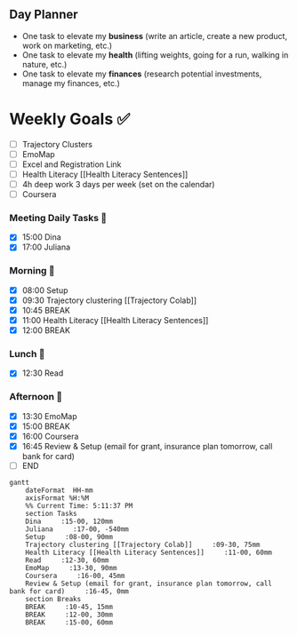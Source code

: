 ## Day Planner

- One task to elevate my **business** (write an article, create a new product, work on marketing, etc.)
- One task to elevate my **health** (lifting weights, going for a run, walking in nature, etc.)
- One task to elevate my **finances** (research potential investments, manage my finances, etc.)

# Weekly Goals ✅
  - [ ] Trajectory Clusters 
  - [ ] EmoMap
  - [ ] Excel and Registration Link
  - [ ] Health Literacy [[Health Literacy Sentences]]
  - [ ] 4h deep work 3 days per week (set on the calendar)
  - [ ] Coursera
### Meeting Daily Tasks 💚 
- [x] 15:00 Dina
- [x] 17:00 Juliana

### Morning 🔨
- [x] 08:00 Setup
- [x] 09:30 Trajectory clustering [[Trajectory Colab]]
- [x] 10:45 BREAK
- [x] 11:00 Health Literacy [[Health Literacy Sentences]]
- [x] 12:00 BREAK
### Lunch 👀
- [x] 12:30 Read
### Afternoon 👻
- [x] 13:30 EmoMap
- [x] 15:00 BREAK
- [x] 16:00 Coursera
- [x] 16:45 Review & Setup (email for grant, insurance plan tomorrow, call bank for card)
- [ ] END

```mermaid
gantt
    dateFormat  HH-mm
    axisFormat %H:%M
    %% Current Time: 5:11:37 PM
    section Tasks
    Dina     :15-00, 120mm
    Juliana     :17-00, -540mm
    Setup     :08-00, 90mm
    Trajectory clustering [[Trajectory Colab]]     :09-30, 75mm
    Health Literacy [[Health Literacy Sentences]]     :11-00, 60mm
    Read     :12-30, 60mm
    EmoMap     :13-30, 90mm
    Coursera     :16-00, 45mm
    Review & Setup (email for grant, insurance plan tomorrow, call bank for card)     :16-45, 0mm
    section Breaks
    BREAK     :10-45, 15mm
    BREAK     :12-00, 30mm
    BREAK     :15-00, 60mm
```

